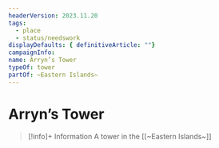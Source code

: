 ```yaml
---
headerVersion: 2023.11.20
tags:
  - place
  - status/needswork
displayDefaults: { definitiveArticle: ""}
campaignInfo: 
name: Arryn’s Tower
typeOf: tower
partOf: ~Eastern Islands~
---
```

# Arryn’s Tower
>[!info]+ Information
> A tower in the [[~Eastern Islands~]]



